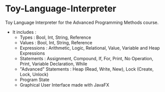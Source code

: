 # Toy-Language-Interpreter

Toy Language Interpreter for the Advanced Programming Methods course.
* It includes : 
	* Types : Bool, Int, String, Reference
	* Values : Bool, Int, String, Reference
	* Expressions : Arithmetic, Logic, Relational, Value, Variable and Heap Expressions
	* Statements : Assignment, Compound, If, For, Print, No Operation, Print, Variable Declaration, While
	* "Advanced" Statements : Heap (Read, Write, New), Lock (Create, Lock, Unlock)
	* Program State
  * Graphical User Interface made with JavaFX
 
